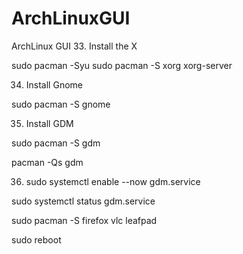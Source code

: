 # ArchLinuxGUI
ArchLinux GUI
33. Install the X

sudo pacman -Syu
sudo pacman -S xorg xorg-server

34. Install Gnome

sudo pacman -S gnome

35. Install GDM

sudo pacman -S gdm

pacman -Qs gdm

36. sudo systemctl enable --now gdm.service

sudo systemctl status gdm.service

sudo pacman -S firefox vlc leafpad

sudo reboot
